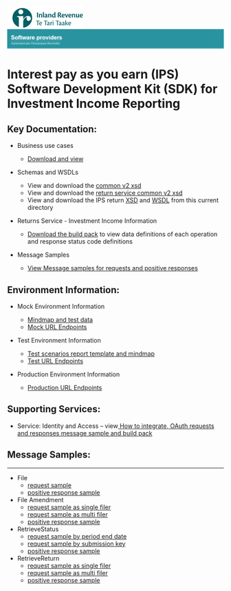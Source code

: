 ![IRD logo](../../Images/IRlogo.gif)
![Software Dev](../../Images/SoftwareDev.png)

# Interest pay as you earn (IPS) Software Development Kit (SDK) for Investment Income Reporting

## Key Documentation:

- Business use cases
	- [Download and view](III%20-%20IPS%20-%20GWS%20business%20use%20cases.pdf)
	
- Schemas and WSDLs
	- View and download the [common v2 xsd](../../Schema%20-%20Common/Common.v2.xsd)
	- View and download the [return service common v2 xsd](../../Service%20-%20Return/Latest/ReturnCommon.v2.xsd)
	- View and download the IPS return [XSD](ReturnIPS.v0.xsd) and [WSDL](IPSDevWsdl.wsdl) from this current directory
	
- Returns Service - Investment Income Information 
	- [Download the build pack](../Service%20-%20Return%20III/Latest/Gateway%20Services%20Build%20Pack%20-%20Return%20Service%20-%20III.pdf) to view data definitions of each operation and response status code definitions
	
- Message Samples
    - [View Message samples for requests and positive responses](#message-samples)

## Environment Information:

- Mock Environment Information
	- [Mindmap and test data](../Test%20Details%20-%20IIR/README.md#mock-environment-information)
	- [Mock URL Endpoints](../Test%20Details%20-%20IIR/README.md#mock-environment)

- Test Environment Information
	- [Test scenarios report template and mindmap](../Test%20Details%20-%20IIR/README.md#test-environment-information)
	- [Test URL Endpoints](../Test%20Details%20-%20IIR/README.md#test-environment-information)

- Production Environment Information
	- [Production URL Endpoints](../Test%20Details%20-%20IIR/README.md#production-environment-information)

## Supporting Services: 

- Service: Identity and Access – view[ How to integrate, OAuth requests and responses message sample and build pack](../../Service%20-%20Identity%20and%20Access/Latest/)   

## Message Samples:
-----------------

- File
    - [request sample](sample%20messages/IPSFileRequest.xml)
    - [positive response sample](sample%20messages/IPSFileResponse.xml)
- File Amendment
    - [request sample as single filer](sample%20messages/IPSFileRequestUpdate_SingleFiler.xml)
    - [request sample as multi filer](sample%20messages/IPSFileRequestUpdate_MultiFiler.xml)
    - [positive response sample](sample%20messages/IPSFileResponse.xml)
- RetrieveStatus
    - [request sample by period end date](sample%20messages/IPSRetrieveStatusRequest_PeriodEndDate.xml)
    - [request sample by submission key](sample%20messages/IPSRetrieveStatusRequest_SubmissionKey.xml)
    - [positive response sample](sample%20messages/IPSRetriveStatusResponse.xml)
- RetrieveReturn
    - [request sample as single filer](sample%20messages/IPSRetrieveReturnRequest_SingleFiler.xml)
    - [request sample as multi filer](sample%20messages/IPSRetrieveReturnRequest_MultiFiler.xml)
    - [positive response sample](sample%20messages/IPSRetrieveReturnResponse.xml)
            
